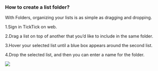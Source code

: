 ### How to create a list folder?

With Folders, organizing your lists is as simple as dragging and dropping. 

1.Sign in TickTick on web.

2.Drag a list on top of another that you’d like to include in the same folder.

3.Hover your selected list until a blue box appears around the second list. 

4.Drop the selected list, and then you can enter a name for the folder.

![](../images/webfolder.png)
